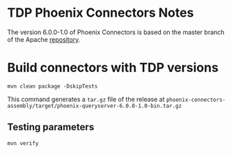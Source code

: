 # TDP Phoenix Connectors Notes

The version 6.0.0-1.0 of Phoenix Connectors is based on the master branch of the Apache [repository](https://github.com/apache/phoenix-connectors/tree/master).


# Build connectors with TDP versions

```
mvn clean package -DskipTests
```


This command generates a `tar.gz` file of the release at `phoenix-connectors-assembly/target/phoenix-queryserver-6.0.0-1.0-bin.tar.gz`

## Testing parameters

```
mvn verify
```


